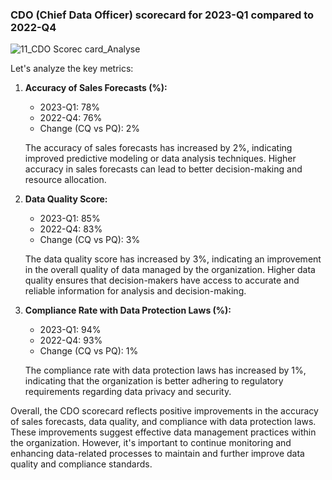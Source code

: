 
### CDO (Chief Data Officer) scorecard for 2023-Q1 compared to 2022-Q4


![11_CDO  Scorec card_Analyse](https://github.com/Dillipmeher/E-commerce_Fashion_Project--Excel-_Scorecard/assets/143451788/39a8ce3b-82ab-4500-8fdd-bf908e2534a5)


Let's analyze the key metrics:



1. **Accuracy of Sales Forecasts (%):**
   - 2023-Q1: 78%
   - 2022-Q4: 76%
   - Change (CQ vs PQ): 2%

   The accuracy of sales forecasts has increased by 2%, indicating improved predictive modeling or data analysis techniques. Higher accuracy in sales forecasts can lead to better decision-making and resource allocation.

2. **Data Quality Score:**
   - 2023-Q1: 85%
   - 2022-Q4: 83%
   - Change (CQ vs PQ): 3%

   The data quality score has increased by 3%, indicating an improvement in the overall quality of data managed by the organization. Higher data quality ensures that decision-makers have access to accurate and reliable information for analysis and decision-making.

3. **Compliance Rate with Data Protection Laws (%):**
   - 2023-Q1: 94%
   - 2022-Q4: 93%
   - Change (CQ vs PQ): 1%

   The compliance rate with data protection laws has increased by 1%, indicating that the organization is better adhering to regulatory requirements regarding data privacy and security.

Overall, the CDO scorecard reflects positive improvements in the accuracy of sales forecasts, data quality, and compliance with data protection laws. These improvements suggest effective data management practices within the organization. However, it's important to continue monitoring and enhancing data-related processes to maintain and further improve data quality and compliance standards.

